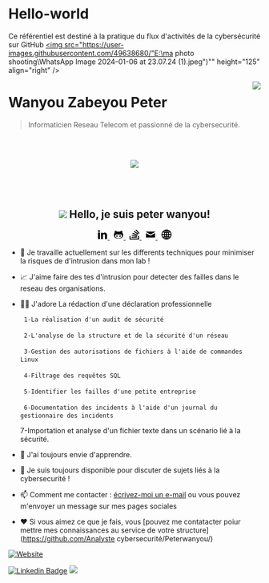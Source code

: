 # Hello-world
 Ce référentiel est destiné à la pratique du flux d'activités de la cybersécurité sur GitHub
<a href="https://oscar-defelice.github.io"><img src="https://user-images.githubusercontent.com/49638680/"E:\ma photo shooting\WhatsApp Image 2024-01-06 at 23.07.24 (1).jpeg")"" height="125" align="right" /></a>

<a href="https://peter-wanyou.github.io"><img src="https://user-images.githubusercontent.com/49638680/98257151-9f5e5800-1f7f-11eb-9f42-479a4fc6cf24.png" height="125" align="right" /></a>

# Wanyou Zabeyou Peter
> Informaticien Reseau Telecom et passionné de la cybersecurité.

<br />
<br />

<p align="center">
    <img src="https://user-images.githubusercontent.com/49638680/220298768-ea776c44-44d2-4693-ae46-19b014965c0b.png" height="350px">
</p>


<br />
<br />

<h2 align="center">
    <img src="https://raw.githubusercontent.com/MartinHeinz/MartinHeinz/master/wave.gif" height="40px"> Hello, je suis peter wanyou!
</h2>

<p align="center">
    <a href="https://linkedin.com/in/peter-wanyou/">
        <img src="https://raw.githubusercontent.com/mzjp2/mzjp2/master/icons/linkedin.svg" width=20px height=20px alt="linkedin: peter-wanyou/">
    </a>&nbsp;
    <a href="https://github.com/oscar-defelice">
        <img src="https://raw.githubusercontent.com/mzjp2/mzjp2/master/icons/github.svg" width=20px height=20px alt="github: Peterwanyou">
    </a>&nbsp;
    <a href="https://stackexchange.com/users/4575790/oscar">
        <img src="https://raw.githubusercontent.com/mzjp2/mzjp2/master/icons/stackoverflow.svg" width=20px height=20px alt="stackoverflow">
    </a>&nbsp;
    <a href="mailto:wanyoupeter@gmail.com">
        <img src="https://raw.githubusercontent.com/mzjp2/mzjp2/master/icons/mail.svg" width=20px height=20px alt="email">
    </a>&nbsp;
    <a href="https://Peterwanyou.github.io">
        <img src="https://raw.githubusercontent.com/mzjp2/mzjp2/master/icons/web.svg" width=20px height=20px alt="website">
    </a>
</p>


- 🧬 Je travaille actuellement sur les differents techniques pour minimiser la risques de d'intrusion dans mon lab !
- 📈 J'aime faire des tes d'intrusion pour detecter des failles dans le reseau des organisations.
- 🧔🏻 J'adore La rédaction d'une déclaration professionnelle

       1-La réalisation d'un audit de sécurité

       2-L'analyse de la structure et de la sécurité d'un réseau

       3-Gestion des autorisations de fichiers à l'aide de commandes Linux

       4-Filtrage des requêtes SQL

       5-Identifier les failles d'une petite entreprise

       6-Documentation des incidents à l'aide d'un journal du gestionnaire des incidents

  7-Importation et analyse d'un fichier texte dans un scénario lié à la sécurité.
  
- 🔭 J'ai toujours envie d'apprendre.
- 💬 Je suis toujours disponible pour discuter de sujets liés à la cybersecurité !
- 📫 Comment me contacter : [écrivez-moi un e-mail](mailto:wanyoupeter@gmail.com) ou vous pouvez m'envoyer un message sur mes pages sociales
- ❤ Si vous aimez ce que je fais, vous [pouvez me contatacter poiur mettre mes connaissances au service de votre structure](https://github.com/Analyste cybersecurité/Peterwanyou/) <br />

[![Website](https://img.shields.io/badge/peter-wanyou-orange?style=plastic&logo=netlify&logoColor=informational&link=oscar-defelice.github.io)](https://Peterwanyou.github.io)

[![Linkedin Badge](https://img.shields.io/badge/-peter-wanyou-blue?style=plastic&logo=Linkedin&logoColor=white&link=https://linkedin.com/in/peter-wanyou/)](https://linkedin.com/in/peter-wanyou//) 
<img src="https://komarev.com/ghpvc/?username=Peter-wanyou"/>
